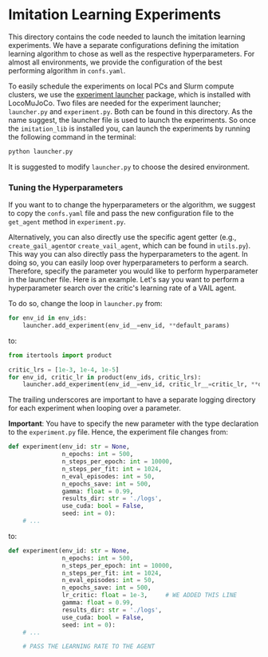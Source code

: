 # Imitation Learning Experiments
This directory contains the code needed to launch the imitation learning experiments. 
We have a separate configurations defining the imitation 
learning algorithm to chose as well as the respective hyperparameters. For almost all 
environments, we provide the configuration of the best performing algorithm in `confs.yaml`.


To easily schedule the experiments on local PCs and Slurm compute clusters, we use 
the [experiment launcher](https://git.ias.informatik.tu-darmstadt.de/common/experiment_launcher) package,
which is installed with LocoMuJoCo. Two files are needed for the experiment launcher; `launcher.py` and 
`experiment.py`. Both can be found in this directory.
As the name suggest, the launcher file is used to launch the experiments. So once the `imitation_lib` is
installed you, can launch the experiments by running the following command in the terminal:

```bash
python launcher.py
```

It is suggested to modify `launcher.py` to choose the desired environment.

### Tuning the Hyperparameters
If you want to to change the hyperparameters or the algorithm, we suggest to copy the `confs.yaml` file and 
pass the new configuration file to the `get_agent` method in `experiment.py`.

Alternatively, you can also directly use the specific agent getter (e.g., `create_gail_agent`or `create_vail_agent`, 
which can be found in `utils.py`). This way you can also directly pass the hyperparameters to the agent. In doing so, 
you can easily loop over hyperparameters to perform a search. Therefore, specify the parameter 
you would like to perform hyperparameter in the launcher file. Here is an example. Let's say you 
want to perform a hyperparameter search over the critic's learning rate of a VAIL agent.

To do so, change the loop in `launcher.py` from:

```python
for env_id in env_ids:
    launcher.add_experiment(env_id__=env_id, **default_params)
```

to:

```python
from itertools import product

critic_lrs = [1e-3, 1e-4, 1e-5]
for env_id, critic_lr in product(env_ids, critic_lrs):
    launcher.add_experiment(env_id__=env_id, critic_lr__=critic_lr, **default_params)
```
The trailing underscores are important to have a separate logging directory for each experiment when looping 
over a parameter.

**Important**: You have to specify the new parameter with the type declaration to the `experiment.py` file.
Hence, the experiment file changes from:

```python
def experiment(env_id: str = None,
               n_epochs: int = 500,
               n_steps_per_epoch: int = 10000,
               n_steps_per_fit: int = 1024,
               n_eval_episodes: int = 50,
               n_epochs_save: int = 500,
               gamma: float = 0.99,
               results_dir: str = './logs',
               use_cuda: bool = False,
               seed: int = 0):
    # ...
```

to:

```python
def experiment(env_id: str = None,
               n_epochs: int = 500,
               n_steps_per_epoch: int = 10000,
               n_steps_per_fit: int = 1024,
               n_eval_episodes: int = 50,
               n_epochs_save: int = 500,
               lr_critic: float = 1e-3,     # WE ADDED THIS LINE
               gamma: float = 0.99,
               results_dir: str = './logs',
               use_cuda: bool = False,
               seed: int = 0):
    # ...

    # PASS THE LEARNING RATE TO THE AGENT
```



